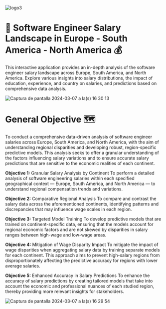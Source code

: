 
![logo3](https://github.com/gitbravehub/salaryPrediction_EU_NA_SA/assets/150353983/c32f00e7-72b8-43da-8b1b-669f35f41c8d)

# 💸 Software Engineer Salary Landscape in Europe - South America - North America 💰

This interactive application provides an in-depth analysis of the software engineer salary landscape across Europe, South America, and North America. Explore various insights into salary distributions, the impact of education, experience, and country on salaries, and predictions based on comprehensive data analysis.

![Captura de pantalla 2024-03-07 a la(s) 16 30 13](https://github.com/gitbravehub/salaryPrediction_EU_NA_SA/assets/150353983/5e8759c5-4cda-4b86-a352-fab21b62bae8)


# General Objective 🗺️
To conduct a comprehensive data-driven analysis of software engineer salaries across Europe, South America, and North America, with the aim of understanding regional disparities and developing robust, region-specific predictive models. This analysis seeks to offer a granular understanding of the factors influencing salary variations and to ensure accurate salary predictions that are sensitive to the economic realities of each continent.

**Objective 1:** Granular Salary Analysis by Continent
To perform a detailed analysis of software engineering salaries within each specified geographical context — Europe, South America, and North America — to understand regional compensation trends and variations.

**Objective 2:** Comparative Regional Analysis
To compare and contrast the salary data across the aforementioned continents, identifying patterns and discrepancies that may influence wage scales in each region.

**Objective 3:** Targeted Model Training
To develop predictive models that are trained on continent-specific data, ensuring that the models account for regional economic factors and are not skewed by disparities in salary ranges between high-wage and low-wage areas.

**Objective 4:** Mitigation of Wage Disparity Impact
To mitigate the impact of wage disparities when aggregating salary data by training separate models for each continent. This approach aims to prevent high-salary regions from disproportionately affecting the predictive accuracy for regions with lower average salaries.

**Objective 5:** Enhanced Accuracy in Salary Predictions
To enhance the accuracy of salary predictions by creating tailored models that take into account the economic and professional nuances of each studied region, thereby providing more relevant insights for stakeholders.


![Captura de pantalla 2024-03-07 a la(s) 16 29 54](https://github.com/gitbravehub/salaryPrediction_EU_NA_SA/assets/150353983/6d7b1c92-7ec8-46cc-83f3-a881e41ebb55)
